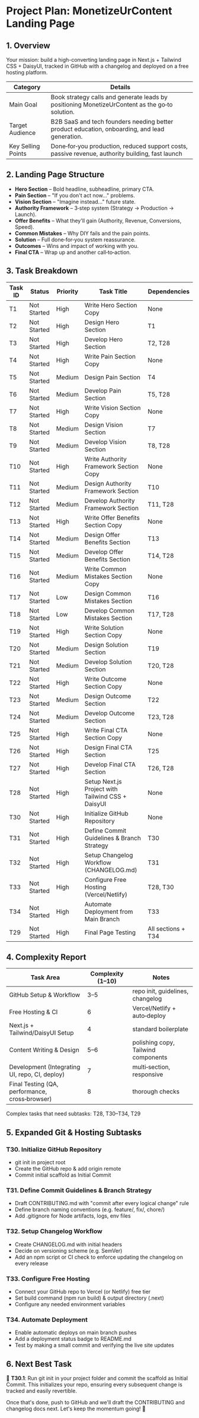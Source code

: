 # Project Plan: MonetizeUrContent Landing Page

## 1. Overview

Your mission: build a high-converting landing page in Next.js + Tailwind CSS + DaisyUI, tracked in GitHub with a changelog and deployed on a free hosting platform.

| Category | Details |
|----------|---------|
| Main Goal | Book strategy calls and generate leads by positioning MonetizeUrContent as the go‑to solution. |
| Target Audience | B2B SaaS and tech founders needing better product education, onboarding, and lead generation. |
| Key Selling Points | Done‑for‑you production, reduced support costs, passive revenue, authority building, fast launch |

## 2. Landing Page Structure

- **Hero Section** – Bold headline, subheadline, primary CTA.
- **Pain Section** – "If you don't act now…" problems.
- **Vision Section** – "Imagine instead…" future state.
- **Authority Framework** – 3‑step system (Strategy → Production → Launch).
- **Offer Benefits** – What they'll gain (Authority, Revenue, Conversions, Speed).
- **Common Mistakes** – Why DIY fails and the pain points.
- **Solution** – Full done‑for‑you system reassurance.
- **Outcomes** – Wins and impact of working with you.
- **Final CTA** – Wrap up and another call‑to‑action.

## 3. Task Breakdown

| Task ID | Status | Priority | Task Title | Dependencies |
|---------|--------|----------|------------|-------------|
| T1 | Not Started | High | Write Hero Section Copy | None |
| T2 | Not Started | High | Design Hero Section | T1 |
| T3 | Not Started | High | Develop Hero Section | T2, T28 |
| T4 | Not Started | High | Write Pain Section Copy | None |
| T5 | Not Started | Medium | Design Pain Section | T4 |
| T6 | Not Started | Medium | Develop Pain Section | T5, T28 |
| T7 | Not Started | High | Write Vision Section Copy | None |
| T8 | Not Started | Medium | Design Vision Section | T7 |
| T9 | Not Started | Medium | Develop Vision Section | T8, T28 |
| T10 | Not Started | High | Write Authority Framework Section Copy | None |
| T11 | Not Started | Medium | Design Authority Framework Section | T10 |
| T12 | Not Started | Medium | Develop Authority Framework Section | T11, T28 |
| T13 | Not Started | High | Write Offer Benefits Section Copy | None |
| T14 | Not Started | Medium | Design Offer Benefits Section | T13 |
| T15 | Not Started | Medium | Develop Offer Benefits Section | T14, T28 |
| T16 | Not Started | Medium | Write Common Mistakes Section Copy | None |
| T17 | Not Started | Low | Design Common Mistakes Section | T16 |
| T18 | Not Started | Low | Develop Common Mistakes Section | T17, T28 |
| T19 | Not Started | High | Write Solution Section Copy | None |
| T20 | Not Started | Medium | Design Solution Section | T19 |
| T21 | Not Started | Medium | Develop Solution Section | T20, T28 |
| T22 | Not Started | High | Write Outcome Section Copy | None |
| T23 | Not Started | Medium | Design Outcome Section | T22 |
| T24 | Not Started | Medium | Develop Outcome Section | T23, T28 |
| T25 | Not Started | High | Write Final CTA Section Copy | None |
| T26 | Not Started | High | Design Final CTA Section | T25 |
| T27 | Not Started | High | Develop Final CTA Section | T26, T28 |
| T28 | Not Started | High | Setup Next.js Project with Tailwind CSS + DaisyUI | None |
| T30 | Not Started | High | Initialize GitHub Repository | None |
| T31 | Not Started | High | Define Commit Guidelines & Branch Strategy | T30 |
| T32 | Not Started | High | Setup Changelog Workflow (CHANGELOG.md) | T31 |
| T33 | Not Started | High | Configure Free Hosting (Vercel/Netlify) | T28, T30 |
| T34 | Not Started | High | Automate Deployment from Main Branch | T33 |
| T29 | Not Started | High | Final Page Testing | All sections + T34 |

## 4. Complexity Report

| Task Area | Complexity (1–10) | Notes |
|-----------|-------------------|-------|
| GitHub Setup & Workflow | 3–5 | repo init, guidelines, changelog |
| Free Hosting & CI | 6 | Vercel/Netlify + auto‑deploy |
| Next.js + Tailwind/DaisyUI Setup | 4 | standard boilerplate |
| Content Writing & Design | 5–6 | polishing copy, Tailwind components |
| Development (Integrating UI, repo, CI, deploy) | 7 | multi‑section, responsive |
| Final Testing (QA, performance, cross‑browser) | 8 | thorough checks |

Complex tasks that need subtasks: T28, T30–T34, T29

## 5. Expanded Git & Hosting Subtasks

### T30. Initialize GitHub Repository
- git init in project root
- Create the GitHub repo & add origin remote
- Commit initial scaffold as Initial Commit

### T31. Define Commit Guidelines & Branch Strategy
- Draft CONTRIBUTING.md with "commit after every logical change" rule
- Define branch naming conventions (e.g. feature/, fix/, chore/)
- Add .gitignore for Node artifacts, logs, env files

### T32. Setup Changelog Workflow
- Create CHANGELOG.md with initial headers
- Decide on versioning scheme (e.g. SemVer)
- Add an npm script or CI check to enforce updating the changelog on every release

### T33. Configure Free Hosting
- Connect your GitHub repo to Vercel (or Netlify) free tier
- Set build command (npm run build) & output directory (.next)
- Configure any needed environment variables

### T34. Automate Deployment
- Enable automatic deploys on main branch pushes
- Add a deployment status badge to README.md
- Test by making a small commit and verifying the live site updates

## 6. Next Best Task

🏁 **T30.1**: Run git init in your project folder and commit the scaffold as Initial Commit. This initializes your repo, ensuring every subsequent change is tracked and easily revertible.

Once that's done, push to GitHub and we'll draft the CONTRIBUTING and changelog docs next. Let's keep the momentum going! 🚀